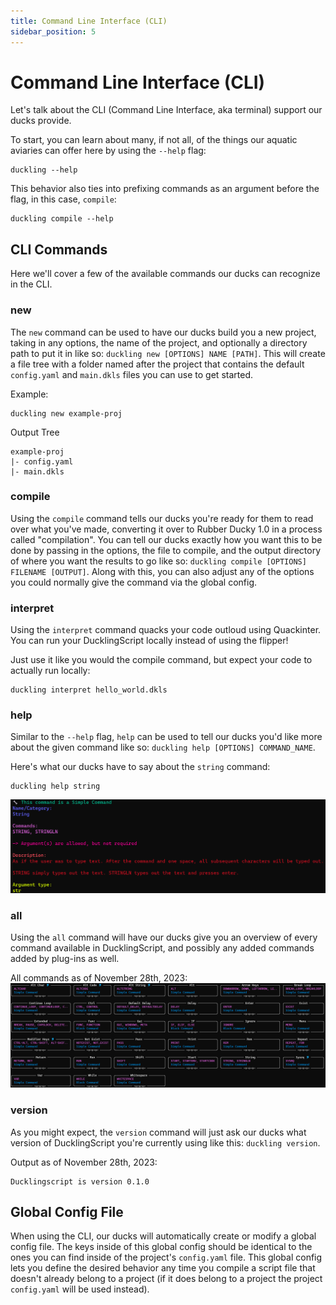 ```yaml
---
title: Command Line Interface (CLI)
sidebar_position: 5
---
```


# Command Line Interface (CLI)
Let's talk about the CLI (Command Line Interface, aka terminal) support our ducks provide.

To start, you can learn about many, if not all, of the things our aquatic aviaries can offer here by using the `--help` flag:
```
duckling --help
```

This behavior also ties into prefixing commands as an argument before the flag, in this case, `compile`:
```
duckling compile --help
```

## CLI Commands
Here we'll cover a few of the available commands our ducks can recognize in the CLI.


### new
The `new` command can be used to have our ducks build you a new project, taking in any options, the name of the project, and optionally a directory path to put it in like so: `duckling new [OPTIONS] NAME [PATH]`. This will create a file tree with a folder named after the project that contains the default `config.yaml` and `main.dkls` files you can use to get started.

Example:
```
duckling new example-proj
```

Output Tree
```
example-proj
|- config.yaml
|- main.dkls
```

### compile
Using the `compile` command tells our ducks you're ready for them to read over what you've made, converting it over to Rubber Ducky 1.0 in a process called "compilation". You can tell our ducks exactly how you want this to be done by passing in the options, the file to compile, and the output directory of where you want the results to go like so: `duckling compile [OPTIONS] FILENAME [OUTPUT]`. Along with this, you can also adjust any of the options you could normally give the command via the global config.

### interpret

Using the `interpret` command quacks your code outloud using Quackinter. You can run your DucklingScript locally instead of using the flipper!

Just use it like you would the compile command, but expect your code to actually run locally: 
```
duckling interpret hello_world.dkls
```

### help
Similar to the `--help` flag, `help` can be used to tell our ducks you'd like more about the given command like so: `duckling help [OPTIONS] COMMAND_NAME`.


Here's what our ducks have to say about the `string` command:
```
duckling help string
```

![help example](resources/help_example.png)

### all
Using the `all` command will have our ducks give you an overview of every command available in DucklingScript, and possibly any added commands added by plug-ins as well.

All commands as of November 28th, 2023:
![all commands](resources/all_commands.png)

### version
As you might expect, the `version` command will just ask our ducks what version of DucklingScript you're currently using like this: `duckling version`.

Output as of November 28th, 2023:
```
Ducklingscript is version 0.1.0
```

## Global Config File
When using the CLI, our ducks will automatically create or modify a global config file. The keys inside of this global config should be identical to the ones you can find inside of the project's `config.yaml` file. This global config lets you define the desired behavior any time you compile a script file that doesn't already belong to a project (if it does belong to a project the project `config.yaml` will be used instead).